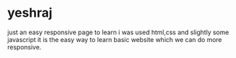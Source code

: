 # yeshraj
just an easy responsive page to learn
i was used html,css and slightly some javascript
it is the easy way to learn basic website which we can do more responsive.
